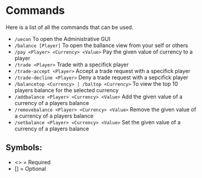 # Commands
Here is a list of all the commands that can be used.
<br>

* `/uecon`
  To open the Administrative GUI
* `/balance [Player]`
  To open the ballance view from your self or others
* `/pay <Player> <Currency> <Value>`
  Pay the given value of currency to a player
* `/trade <Player>`
  Trade with a specifick player
* `/trade-accept <Player>`
  Accept a trade request with a specifick player
* `/trade-decline <Player>`
  Deny a trade request with a sepcifick player
* `/balancetop <Currency> | /baltop <Currency>`
  To view the top 10 players balance for the selected currency
* `/addbalance <Player> <Currency> <Value>`
  Add the given value of a currency of a players balance
* `/removebalance <Player> <Currency> <Value>`
  Remove the given value of a currency of a players balance
* `/setbalance <Player> <Currency> <Value>`
  Set the given value of a currency of a players balance
  <br>

## Symbols:
- <> = Required
- [] = Optional
